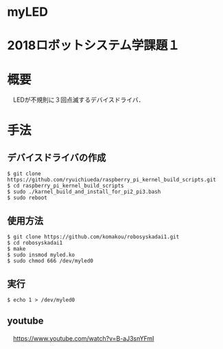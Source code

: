 # myLED
# 2018ロボットシステム学課題１
# 概要
　LEDが不規則に３回点滅するデバイスドライバ．
# 手法
##  デバイスドライバの作成
```
$ git clone https://github.com/ryuichiueda/raspberry_pi_kernel_build_scripts.git
$ cd raspberry_pi_kernel_build_scripts
$ sudo ./karnel_build_and_install_for_pi2_pi3.bash
$ sudo reboot
```
## 使用方法
```
$ git clone https://github.com/komakou/robosyskadai1.git
$ cd robosyskadai1
$ make
$ sudo insmod myled.ko
$ sudo chmod 666 /dev/myled0
```

## 実行
```
$ echo 1 > /dev/myled0
```
## youtube
　https://www.youtube.com/watch?v=B-aJ3snYFmI
